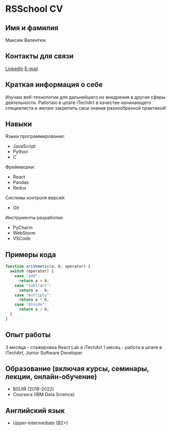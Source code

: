 # RSSchool CV

## Имя и фамилия

Максим Валентюк

## Контакты для связи

[LinkedIn](https://www.linkedin.com/in/amadeustwi/)
[E-mail](mailto:makc4ik@gmail.com)

## Краткая информация о себе

Изучаю веб-технологии для дальнейшего их внедрения в другие сферы деятельности. Работаю в штате iTechArt в качестве начинающего специалиста и желаю закрепить свои знания разнообразной практикой!

## Навыки

Языки программирования:

- JavaScript
- Python
- C

Фреймворки:

- React
- Pandas
- Redux

Системы контроля версий:

- Git

Инструменты разработки:

- PyCharm
- WebStorm
- VSCode

## Примеры кода

```javascript
function arithmetic(a, b, operator) {
  switch (operator) {
    case "add":
      return a + b;
    case "subtract":
      return a - b;
    case "multiply":
      return a * b;
    case "divide":
      return a / b;
  }
}
```

## Опыт работы

3 месяца - стажировка React Lab в iTechArt
1 месяц - работа в штате в iTechArt, Junior Software Developer

## Образование (включая курсы, семинары, лекции, онлайн-обучение)

- BSUIR (2018-2022)
- Coursera (IBM Data Science)

## Английский язык

- Upper-Intermediate (B2+)
